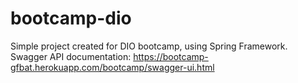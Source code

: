 # bootcamp-dio
Simple project created for DIO bootcamp, using Spring Framework.
Swagger API documentation: https://bootcamp-gfbat.herokuapp.com/bootcamp/swagger-ui.html

